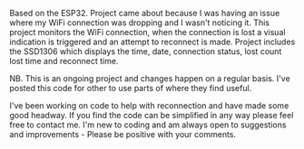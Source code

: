 Based on the ESP32. Project came about because I was having an issue where my WiFi connection was dropping and I wasn't noticing it. This project monitors the WiFi connection, when the connection is lost a visual indication is triggered and an attempt to reconnect is made. Project includes the SSD1306 which displays the time, date, connection status, lost count lost time and reconnect time.

NB. This is an ongoing project and changes happen on a regular basis. I've posted this code for other to use parts of where they find useful.

I've been working on code to help with reconnection and have made some good headway. If you find the code can be simplified in any way please feel free to contact me. I'm new to coding and am always open to suggestions and improvements - Please be positive with your comments.
